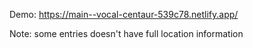Demo: https://main--vocal-centaur-539c78.netlify.app/

Note: some entries doesn't have full location information
